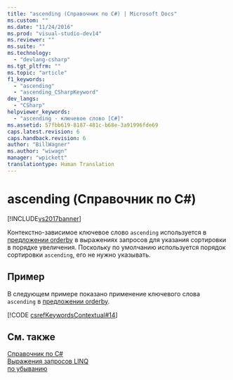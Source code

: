 ```yaml
---
title: "ascending (Справочник по C#) | Microsoft Docs"
ms.custom: ""
ms.date: "11/24/2016"
ms.prod: "visual-studio-dev14"
ms.reviewer: ""
ms.suite: ""
ms.technology: 
  - "devlang-csharp"
ms.tgt_pltfrm: ""
ms.topic: "article"
f1_keywords: 
  - "ascending"
  - "ascending_CSharpKeyword"
dev_langs: 
  - "CSharp"
helpviewer_keywords: 
  - "ascending - ключевое слово [C#]"
ms.assetid: 57fbb619-8187-481c-b68e-3a91996fde69
caps.latest.revision: 6
caps.handback.revision: 6
author: "BillWagner"
ms.author: "wiwagn"
manager: "wpickett"
translationtype: Human Translation
---
```

# ascending (Справочник по C#)
[!INCLUDE[vs2017banner](../../../csharp/includes/vs2017banner.md)]

Контекстно\-зависимое ключевое слово `ascending` используется в [предложении orderby](../../../csharp/language-reference/keywords/orderby-clause.md) в выражениях запросов для указания сортировки в порядке увеличения.  Поскольку по умолчанию используется порядок сортировки `ascending`, его не нужно указывать.  
  
## Пример  
 В следующем примере показано применение ключевого слова `ascending` в [предложении orderby](../../../csharp/language-reference/keywords/orderby-clause.md).  
  
 [!CODE [csrefKeywordsContextual#14](../CodeSnippet/VS_Snippets_VBCSharp/csrefKeywordsContextual#14)]  
  
## См. также  
 [Справочник по C\#](../../../csharp/language-reference/index.md)   
 [Выражения запросов LINQ](../../../csharp/programming-guide/linq-query-expressions/index.md)   
 [по убыванию](../../../csharp/language-reference/keywords/descending.md)